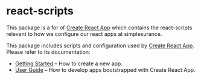 # react-scripts

This package is a for of [Create React App](https://github.com/facebook/create-react-app) which contains the react-scripts relevant to how we configure our react apps at simplesurance.

This package includes scripts and configuration used by [Create React App](https://github.com/facebook/create-react-app).<br>
Please refer to its documentation:

- [Getting Started](https://facebook.github.io/create-react-app/docs/getting-started) – How to create a new app.
- [User Guide](https://facebook.github.io/create-react-app/) – How to develop apps bootstrapped with Create React App.
